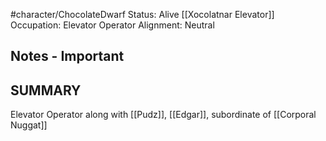  #character/ChocolateDwarf 
Status: Alive
[[Xocolatnar Elevator]]
Occupation: Elevator Operator
Alignment: Neutral

## Notes - Important

## SUMMARY

Elevator Operator along with [[Pudz]], [[Edgar]], subordinate of [[Corporal Nuggat]]